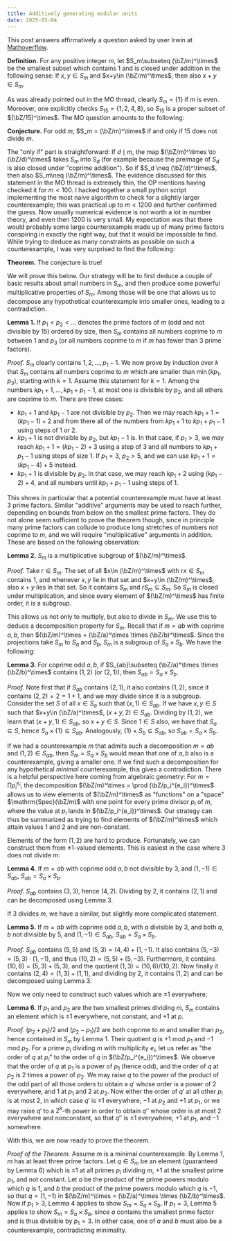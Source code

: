```yaml
---
title: Additively generating modular units
date: 2025-05-04
---
```


This post answers affirmatively a question asked by user Irwin at [Mathoverflow](https://mathoverflow.net/questions/491704).

**Definition.** For any positive integer $m$, let $S_m\subseteq (\bZ/m)^\times$ be the smallest subset which contains $1$ and is closed under addition in the following sense: If $x,y\in S_m$ and $x+y\in (\bZ/m)^\times$, then also $x+y\in S_m$.

As was already pointed out in the MO thread, clearly $S_m=\{1\}$ if $m$ is even. Moreover, one explicitly checks $S_{15}=\{1,2,4,8\}$, so $S_{15}$ is a proper subset of $(\bZ/15)^\times$. The MO question amounts to the following:

**Conjecture.** For odd $m$, $S_m = (\bZ/m)^\times$ if and only if $15$ does not divide $m$.

The "only if" part is straightforward: If $d\mid m$, the map $(\bZ/m)^\times \to (\bZ/d)^\times$ takes $S_m$ into $S_d$ (for example because the preimage of $S_d$ is also closed under "coprime addition"). So if $S_d \neq (\bZ/d)^\times$, then also $S_m\neq (\bZ/m)^\times$.
The evidence discussed for this statement in the MO thread is extremely thin, the OP mentions having checked it for $m<100$. I hacked together a small python script implementing the most naive algorithm to check for a slightly larger counterexample; this was practical up to $m<1200$ and further confirmed the guess. Now usually numerical evidence is not worth a lot in number theory, and even then 1200 is very small. My expectation was that there would probably some large counterexample made up of many prime factors conspiring in exactly the right way, but that it would be impossible to find. While trying to deduce as many constraints as possible on such a counterexample, I was very surprised to find the following:

**Theorem.** The conjecture is true!

We will prove this below. Our strategy will be to first deduce a couple of basic results about small numbers in $S_m$, and then produce some powerful multiplicative properties of $S_m$. Among those will be one that allows us to decompose any hypothetical counterexample into smaller ones, leading to a contradiction.

**Lemma 1.** If $p_1 < p_2 < \ldots$ denotes the prime factors of $m$ (odd and not divisible by $15$) ordered by size, then $S_m$ contains all numbers coprime to $m$ between $1$ and $p_3$ (or all numbers coprime to $m$ if $m$ has fewer than $3$ prime factors).

*Proof.* $S_m$ clearly contains $1,2,\ldots,p_1-1$. We now prove by induction over $k$ that $S_m$ contains all numbers coprime to $m$ which are smaller than $\min(kp_1,p_3)$, starting with $k=1$. Assume this statement for $k=1$. Among the numbers $kp_1+1,\ldots,kp_1+p_1-1$, at most one is divisible by $p_2$, and all others are coprime to $m$. There are three cases:

- $kp_1+1$ and $kp_1-1$ are not divisible by $p_2$. Then we may reach $kp_1+1 = (kp_1-1)+2$ and from there all of the numbers from $kp_1+1$ to $kp_1+p_1-1$ using steps of $1$ or $2$.
- $kp_1+1$ is not divisible by $p_2$, but $kp_1-1$ is. In that case, if $p_1>3$, we may reach $kp_1+1 = (kp_1-2)+3$ using a step of $3$ and all numbers to $kp_1+p_1-1$ using steps of size $1$. If $p_1=3$, $p_2>5$, and we can use $kp_1+1 = (kp_1-4)+5$ instead.
- $kp_1+1$ is divisible by $p_2$. In that case, we may reach $kp_1+2$ using $(kp_1-2)+4$, and all numbers until $kp_1+p_1-1$ using steps of $1$.

This shows in particular that a potential counterexample must have at least $3$ prime factors. Similar "additive" arguments may be used to reach further, depending on bounds from below on the smallest prime factors. They do not alone seem sufficient to prove the theorem though, since in principle many prime factors can collude to produce long stretches of numbers not coprime to $m$, and we will require "multiplicative" arguments in addition. These are based on the following observation:

**Lemma 2.** $S_m$ is a multiplicative subgroup of $(\bZ/m)^\times$.

*Proof.* Take $r\in S_m$. The set of all $x\in (\bZ/m)^\times$ with $rx\in S_m$ contains $1$, and whenever $x,y$ lie in that set and $x+y\in (\bZ/m)^\times$, also $x+y$ lies in that set. So it contains $S_m$ and $rS_m\subseteq S_m$. So $S_m$ is closed under multiplication, and since every element of $(\bZ/m)^\times$ has finite order, it is a subgroup.

This allows us not only to multiply, but also to divide in $S_m$. We use this to deduce a decomposition property for $S_m$. Recall that if $m=ab$ with coprime $a,b$, then $(\bZ/m)^\times = (\bZ/a)^\times \times (\bZ/b)^\times$. Since the projections take $S_m$ to $S_a$ and $S_b$, $S_m$ is a subgroup of $S_a\times S_b$. We have the following:

**Lemma 3.** For coprime odd $a,b$, if $S_{ab}\subseteq (\bZ/a)^\times \times (\bZ/b)^\times$ contains $(1,2)$ (or $(2,1)$), then $S_{ab}=S_a\times S_b$.

*Proof.* Note first that if $S_{ab}$ contains $(2,1)$, it also contains $(1,2)$, since it contains $(2,2)=2=1+1$, and we may divide since it is a subgroup. Consider the set $S$ of all $x\in S_a$ such that $(x,1)\in S_{ab}$. If we have $x,y\in S$ such that $x+y\in (\bZ/a)^\times$, $(x+y,2)\in S_{ab}$. Dividing by $(1,2)$, we learn that $(x+y,1)\in S_{ab}$, so $x+y\in S$. Since $1\in S$ also, we have that $S_a\subseteq S$, hence $S_a\times \{1\}\subseteq S_{ab}$. Analogously, $\{1\}\times S_b\subseteq S_{ab}$, so $S_{ab}=S_a\times S_b$.

If we had a counterexample $m$ that admits such a decomposition $m=ab$ and $(1,2)\in S_{ab}$, then $S_m = S_a\times S_b$ would mean that one of $a,b$ also is a counterexample, giving a smaller one. If we find such a decomposition for any hypothetical *minimal* counterexample, this gives a contradiction. There is a helpful perspective here coming from algebraic geometry: For $m= \prod p_i^{e_i}$, the decomposition $(\bZ/m)^\times = \prod (\bZ/p_i^{e_i})^\times$ allows us to view elements of $(\bZ/m)^\times$ as "functions" on a "space" $\mathrm{Spec}(\bZ/m)$ with one point for every prime divisor $p_i$ of $m$, where the value at $p_i$ lands in $(\bZ/p_i^{e_i})^\times$. Our strategy can thus be summarized as trying to find elements of $(\bZ/m)^\times$ which attain values $1$ and $2$ and are non-constant.

Elements of the form $(1,2)$ are hard to produce. Fortunately, we can construct them from $\pm 1$-valued elements. This is easiest in the case where $3$ does not divide $m$:

**Lemma 4.** If $m=ab$ with coprime odd $a,b$ not divisible by $3$, and $(1,-1)\in S_{ab}$, $S_{ab}=S_a\times S_b$.

*Proof.* $S_{ab}$ contains $(3,3)$, hence $(4,2)$. Dividing by $2$, it contains $(2,1)$ and can be decomposed using Lemma 3.

If $3$ divides $m$, we have a similar, but slightly more complicated statement.

**Lemma 5.** If $m=ab$ with coprime odd $a,b$, with $a$ divisible by $3$, and both $a,b$ not divisible by $5$, and $(1,-1)\in S_{ab}$, $S_{ab} = S_a\times S_b$.

*Proof.* $S_{ab}$ contains $(5,5)$ and $(5,3) = (4,4)+(1,-1)$. It also contains $(5,-3)=(5,3)\cdot (1,-1)$, and thus $(10,2) = (5,5)+(5,-3)$. Furthermore, it contains $(10,6)=(5,3)+(5,3)$, and the quotient $(1,3) = (10,6)/(10,2)$. Now finally it contains $(2,4)=(1,3)+(1,1)$, and dividing by $2$, it contains $(1,2)$ and can be decomposed using Lemma 3.

Now we only need to construct such values which are $\pm 1$ everywhere:

**Lemma 6.** If $p_1$ and $p_2$ are the two smallest primes dividing $m$, $S_m$ contains an element which is $\pm 1$ everywhere, not constant, and $+1$ at $p$.

*Proof.* $(p_2+p_1)/2$ and $(p_2-p_1)/2$ are both coprime to $m$ and smaller than $p_2$, hence contained in $S_m$ by Lemma 1. Their quotient $q$ is $+1$ mod $p_1$ and $-1$ mod $p_2$. For a prime $p_i$ dividing $m$ with multiplicity $e_i$, let us refer as "the order of $q$ at $p_i$" to the order of $q$ in $(\bZ/p_i^{e_i})^\times$. We observe that the order of $q$ at $p_1$ is a power of $p_1$ (hence odd), and the order of $q$ at $p_2$ is $2$ times a power of $p_2$. We may raise $q$ to the power of the product of the odd part of all those orders to obtain a $q'$ whose order is a power of $2$ everywhere, and $1$ at $p_1$ and $2$ at $p_2$. Now either the order of $q'$ at all other $p_i$ is at most $2$, in which case $q'$ is $\pm 1$ everywhere, $-1$ at $p_2$ and $+1$ at $p_1$, or we may raise $q'$ to a $2^k$-th power in order to obtain $q''$ whose order is at most $2$ everywhere and nonconstant, so that $q''$ is $\pm 1$ everywhere, $+1$ at $p_1$, and $-1$ somewhere.

With this, we are now ready to prove the theorem.

*Proof of the Theorem.* Assume $m$ is a minimal counterexample. By Lemma 1, $m$ has at least three prime factors. Let $q\in S_m$ be an element (guaranteed by Lemma 6) which is $\pm 1$ at all primes $p_i$ dividing $m$, $+1$ at the smallest prime $p_1$, and not constant. Let $a$ be the product of the prime powers modulo which $q$ is $1$, and $b$ the product of the prime powers modulo which $q$ is $-1$, so that $q=(1,-1)$ in $(\bZ/m)^\times = (\bZ/a)^\times \times (\bZ/b)^\times$. Now if $p_1>3$, Lemma 4 applies to show $S_m = S_a\times S_b$. If $p_1=3$, Lemma 5 applies to show $S_m=S_a\times S_b$, since $a$ contains the smallest prime factor and is thus divisible by $p_1=3$. In either case, one of $a$ and $b$ must also be a counterexample, contradicting minimality.
